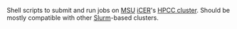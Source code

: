 Shell scripts to submit and run jobs on [MSU](https://msu.edu/) [iCER](https://icer.msu.edu/)'s [HPCC cluster](https://wiki.hpcc.msu.edu/).
Should be mostly compatible with other [Slurm](https://slurm.schedmd.com/documentation.html)-based clusters.
